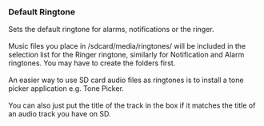 ### Default Ringtone

Sets the default ringtone for alarms, notifications or the ringer.\
\
Music files you place in /sdcard/media/ringtones/ will be included in
the selection list for the Ringer ringtone, similarly for Notification
and Alarm ringtones. You may have to create the folders first.\
\
An easier way to use SD card audio files as ringtones is to install a
tone picker application e.g. Tone Picker.\
\
You can also just put the title of the track in the box if it matches
the title of an audio track you have on SD.
